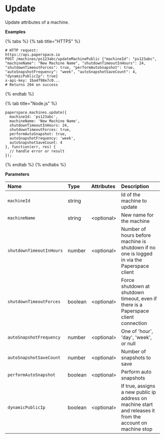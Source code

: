 # Update

Update attributes of a machine.

**Examples**

{% tabs %}
{% tab title="HTTPS" %}
```text
# HTTP request:
https://api.paperspace.io
POST /machines/ps123abc/updateMachinePublic {"machineId": "ps123abc", "machineName": "New Machine Name", "shutdownTimeoutInHours": 24, "shutdownTimeoutForces": true, "performAutoSnapshot": true, "autoSnapshotFrequency": "week", "autoSnapshotSaveCount": 4, "dynamicPublicIp": true}
x-api-key: 1ba4f98e7c0...
# Returns 204 on success
```
{% endtab %}

{% tab title="Node.js" %}
```text
paperspace.machines.update({
  machineId: 'ps123abc',
  machineName: 'New Machine Name',
  shutdownTimeoutInHours: 24,
  shutdownTimeoutForces: true,
  performAutoSnapshot: true,
  autoSnapshotFrequency: 'week',
  autoSnapshotSaveCount: 4
}, function(err, res) {
  // handle error or result
});
```
{% endtab %}
{% endtabs %}

**Parameters**

| Name | Type | Attributes | Description |
| :--- | :--- | :--- | :--- |
| `machineId` | string |  | Id of the machine to update |
| `machineName` | string | &lt;optional&gt;  | New name for the machine |
| `shutdownTimeoutInHours` | number | &lt;optional&gt;  | Number of hours before machine is shutdown if no one is logged in via the Paperspace client |
| `shutdownTimeoutForces` | boolean | &lt;optional&gt;  | Force shutdown at shutdown timeout, even if there is a Paperspace client connection |
| `autoSnapshotFrequency` | number | &lt;optional&gt;  | One of 'hour', 'day', 'week', or null |
| `autoSnapshotSaveCount` | number | &lt;optional&gt;  | Number of snapshots to save |
| `performAutoSnapshot` | boolean | &lt;optional&gt;  | Perform auto snapshots |
| `dynamicPublicIp` | boolean | &lt;optional&gt;  | If true, assigns a new public ip address on machine start and releases it from the account on machine stop |

